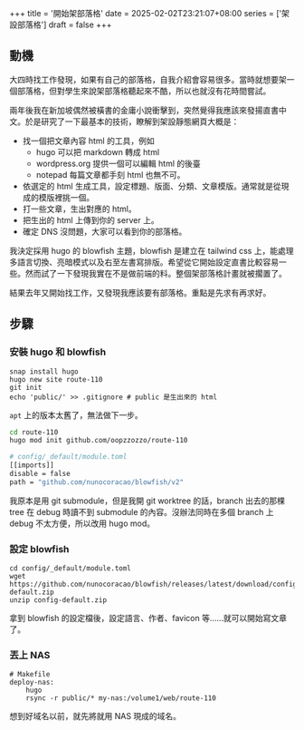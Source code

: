 +++
title = '開始架部落格'
date = 2025-02-02T23:21:07+08:00
series = ['架設部落格']
draft = false
+++

## 動機
大四時找工作發現，如果有自己的部落格，自我介紹會容易很多。當時就想要架一個部落格，但對學生來說架部落格聽起來不酷，所以也就沒有花時間嘗試。

兩年後我在新加坡偶然被橫書的金庸小說衝擊到，突然覺得我應該來發揚直書中文。於是研究了一下最基本的技術，瞭解到架設靜態網頁大概是：
- 找一個把文章內容 html 的工具，例如
    - hugo 可以把 markdown 轉成 html
    - wordpress.org 提供一個可以編輯 html 的後臺
    - notepad 每篇文章都手刻 html 也無不可。
- 依選定的 html 生成工具，設定標題、版面、分類、文章模版。通常就是從現成的模版裡挑一個。
- 打一些文章，生出對應的 html。
- 把生出的 html 上傳到你的 server 上。
- 確定 DNS 沒問題，大家可以看到你的部落格。

我決定採用 hugo 的 blowfish 主題，blowfish 是建立在 tailwind css 上，能處理多語言切換、亮暗模式以及右至左書寫排版。希望從它開始設定直書比較容易一些。然而試了一下發現我實在不是做前端的料。整個架部落格計畫就被擱置了。

結果去年又開始找工作，又發現我應該要有部落格。重點是先求有再求好。

## 步驟
### 安裝 hugo 和 blowfish
```
snap install hugo
hugo new site route-110
git init
echo 'public/' >> .gitignore # public 是生出來的 html
```
`apt` 上的版本太舊了，無法做下一步。

```bash
cd route-110
hugo mod init github.com/oopzzozzo/route-110

# config/_default/module.toml
[[imports]]
disable = false
path = "github.com/nunocoracao/blowfish/v2"
```
我原本是用 git submodule，但是我開 git worktree 的話，branch 出去的那棵 tree 在 debug 時讀不到 submodule 的內容。沒辦法同時在多個 branch 上 debug 不太方便，所以改用 hugo mod。

### 設定 blowfish
```
cd config/_default/module.toml
wget https://github.com/nunocoracao/blowfish/releases/latest/download/config-default.zip
unzip config-default.zip
```
拿到 blowfish 的設定檔後，設定語言、作者、favicon 等……就可以開始寫文章了。

### 丟上 NAS
```
# Makefile
deploy-nas:
    hugo
    rsync -r public/* my-nas:/volume1/web/route-110
```
想到好域名以前，就先將就用 NAS 現成的域名。
